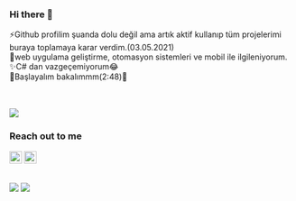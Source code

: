 
### Hi there 👋

⚡Github profilim şuanda dolu değil ama artık aktif kullanıp tüm projelerimi buraya toplamaya karar verdim.(03.05.2021) <br>
🌱web uygulama geliştirme, otomasyon sistemleri ve mobil ile ilgileniyorum.<br>
✨C# dan vazgeçemiyorum😂<br>
🎉Başlayalım bakalımmm(2:48)🤞



<br>
<br>
<img src="https://media.giphy.com/media/LHZyixOnHwDDy/source.gif" >

### Reach out to me

[<img width="22" src="https://unpkg.com/simple-icons@v4/icons/linkedin.svg" />][linkedin]
[<img width="22" src="https://unpkg.com/simple-icons@v4/icons/medium.svg" />][medium]
<br/>
<br/>

<img src="https://github-readme-stats.vercel.app/api?username=kadertosun&theme=radical">

<img src="https://github-readme-stats.vercel.app/api/top-langs/?username=kadertosun&layout=compact&theme=radical">
                                                                                                   
[linkedin]:https://www.linkedin.com/in/kader-tosun-276710180/
[medium]:https://kaderleyazilim.medium.com/



<!--
**kadertosun/Kadertosun** is a ✨ _special_ ✨ repository because its `README.md` (this file) appears on your GitHub profile.

Here are some ideas to get you started:

- 🔭 I’m currently working on ...
- 🌱 I’m currently learning ...
- 👯 I’m looking to collaborate on ...
- 🤔 I’m looking for help with ...
- 💬 Ask me about ...
- 📫 How to reach me: ...
- 😄 Pronouns: ...
- ⚡ Fun fact: ...
-->
